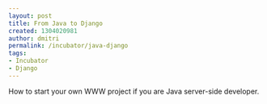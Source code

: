 ```yaml
---
layout: post
title: From Java to Django
created: 1304020981
author: dmitri
permalink: /incubator/java-django
tags:
- Incubator
- Django
---
```

<p>How to start your own WWW project if you are Java server-side developer.</p>
